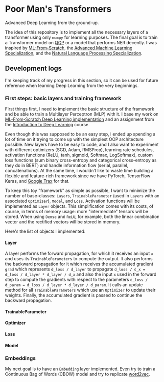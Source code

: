 # Poor Man's Transformers

Advanced Deep Learning from the ground-up.

The idea of this repository is to implement all the necessary layers of a transformer using only `numpy` for learning
purposes. The final goal is to train a Transformer model on [QQP](https://www.kaggle.com/c/quora-question-pairs) or a
model that performs NER decently. I was inspired by
[ML-From-Scratch](https://github.com/eriklindernoren/ML-From-Scratch),
the [Advanced Machine Learning Specialization](https://www.coursera.org/specializations/aml), and
the [Natural Language Processing Specialization](https://www.coursera.org/specializations/natural-language-processing).

## Development logs

I'm keeping track of my progress in this section, so it can be used for future reference when learning Deep Learning
from the very beginnings.

### First steps: basic layers and training framework

First things first, I need to implement the basic structure of the framework and be able to train a Multilayer
Perceptron (MLP) with it. I base my work
on [ML-From-Scratch Deep Learning implementation](https://github.com/eriklindernoren/ML-From-Scratch#deep-learning)
and an assignment from the [Introduction to Deep Learning](https://www.coursera.org/learn/intro-to-deep-learning)
course.

Even though this was supposed to be an easy step, I ended up spending a lot of time on it trying to come up with the
simplest OOP architecture possible. New layers have to be easy to code, and I also want to experiment with different
optimizers (SGD, Adam, RMSProp), learning rate schedules, activation functions (ReLU, tanh, sigmoid, Softmax,
LogSoftmax), custom loss functions (sum binary cross-entropy and categorical cross-entropy as they do in BERT) and
handle information flow (serial, parallel, concatenations). At the same time, I wouldn't like to waste time building a
flexible and feature-rich framework since we have PyTorch, TensorFlow Keras,
and [Google Trax](https://github.com/google/trax) for that.

To keep this toy "framework" as simple as possible, I want to minimize the number of base-classes: `Layers`,
`TrainableParameter` (used in `Layers` with an associated `Optimizer`), `Model`, and `Loss`. Activation functions will
be implemented as `Layer` objects. This simplification comes with its costs, of course, in terms of memory usage: more
"intermediate" tensors will be stored. When using `Dense` and `ReLU`, for example, both the linear combination vector
and the rectified vectors will be stored in memory.

Here's the list of objects I implemented:

#### Layer

A layer performs the forward propagation, for which it receives an input `x` and uses its `TrainableParameter`s to
compute the output. It also performs the backward propagation for it which receives the accumulated gradient `grad`
which represents `d_loss / d_layer` to propagate `d_loss / d_x = d_loss / d_layer * d_layer / d_x` and also the
input `x` used in the forward step to compute the gradients with respect to the parameters
`d_loss / d_param = d_loss / d_layer * d_layer / d_param`. It calls an update method for all `TrainableParameters` which
use an `Optimizer` to update their weights. Finally, the accumulated gradient is passed to continue the backward
propagation.

#### TrainableParameter

#### Optimizer

#### Loss

#### Model

### Embeddings

My next goal is to have an `Embedding` layer implemented. Even try to train a Continuous Bag of Words (CBOW) model and
try to replicate [word2vec]().
